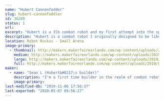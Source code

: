 ```yaml
---
name: "Hubert Cannonfodder"
slug: hubert-cannonfoddler
id: 36209
status: 1
url: 
excerpt: "Hubert is a 3lb combat robot and my first attempt into the sport"
description: "Hubert is a combat robot I originally designed to be like \"Tombstone\", unfortunately due to my inexperience I decided to go with a \"Duck\" design and I am quite happy with the first working model. its design is primarialy push bot with a large stationary plow 2.5 inches tall by8 inches wide. The plow has an impact absorbing polyethylene sheet that will hopefully take the brunt of my opponents weapon. The main idea behind this bot is to use its bulky design to disable opponents weapons and use my motors to push them around, slam them to the wall and/or put them in the pit."
location: Robot Ruckus - Small Arena
image-primary:
  - thumbnail: http://makers.makerfaireorlando.com/wp-content/uploads/2019/08/IMG_0587_Fotor_Collage-150x150.jpg
    medium: http://makers.makerfaireorlando.com/wp-content/uploads/2019/08/IMG_0587_Fotor_Collage-300x300.jpg
    large: http://makers.makerfaireorlando.com/wp-content/uploads/2019/08/IMG_0587_Fotor_Collage.jpg
    full: http://makers.makerfaireorlando.com/wp-content/uploads/2019/08/IMG_0587_Fotor_Collage.jpg
maker:
  - name: "Sean L (Hubert&#8217;s builder)"
    description: "I'm a first time builder in the realm of combat robots. I have been a huge fan of combat robot for many years and didn't actually believe that i could do it until seeing 3lb bots at MakerFaire in 2018. I am excited for the chance to check (and continue to check) that of my bucket list."
    image-primary: 
last-modified-db: "2019-11-06 17:56:37"
last-exported: "2020-05-07 09:56:27"
---
```

